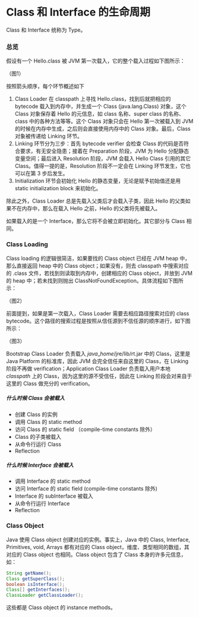 # Class 和 Interface 的生命周期

Class 和 Interface 统称为 Type。

### 总览

假设有一个 Hello.class 被 JVM 第一次载入，它的整个载入过程如下图所示：

（图1）

按照箭头顺序，每个环节概述如下

1. Class Loader 在 classpath 上寻找 Hello.class，找到后就把相应的 bytecode 载入到内存中，并生成一个 Class \(java.lang.Class\) 对象，这个 Class 对象保存着 Hello 的元信息，如 class 名称、super class 的名称、class 中的各种方法等等。这个 Class 对象只会在 Hello 第一次被载入到 JVM 的时候在内存中生成，之后则会直接使用内存中的 Class 对象。最后，Class 对象被传递给 Linking 环节。
2. Linking 环节分为三步：首先 bytecode verifier 会检查 Class 的代码是否符合要求，有无安全隐患；接着在 Preparation 阶段，JVM 为 Hello 分配静态变量空间；最后进入 Resolution 阶段，JVM 会载入 Hello Class 引用的其它 Class。值得一提的是，Resolution 阶段不一定会在 Linking 环节发生，它也可以在第 3 步后发生。
3. Initialization 环节会初始化 Hello 的静态变量，无论是赋予初始值还是用 static initialization block 来初始化。

除此之外，Class Loader 总是先载入父类后才会载入子类，因此 Hello 的父类如果不在内存中，那么在载入 Hello 之前，Hello 的父类将先被载入。

如果载入的是一个 Interface，那么它将不会被立即初始化。其它部分与 Class 相同。

### Class Loading

Class loading 的逻辑很简洁，如果要找的 Class object 已经在 JVM heap 中，那么直接返回 heap 中的 Class object；如果没有，则去 classpath 中搜索对应的 .class 文件，若找到则读取到内存中，创建相应的 Class object，并放到 JVM 的 heap 中；若未找到则抛出 ClassNotFoundException。具体流程如下图所示：

（图2）

前面提到，如果是第一次载入，Class Loader 需要去相应路径搜索对应的 class bytecode。这个路径的搜索过程是按照从信任源到不信任源的顺序进行，如下图所示：

（图3）

Bootstrap Class Loader 负责载入 $java\_home$/jre/lib/rt.jar 中的 Class，这里是 Java Platform 的标准库，因此 JVM 会完全信任来自这里的 Class，在 Linking 阶段不再做 verification；Application Class Loader 负责载入用户本地 $classpath$ 上的 Class，因为这里的源不受信任，因此在 Linking 阶段会对来自于这里的 Class 做充分的 verification。

##### 什么时候 Class 会被载入

* 创建 Class 的实例
* 调用 Class 的 static method
* 访问 Class 的 static field （compile-time constants 除外）
* Class 的子类被载入
* 从命令行运行 Class
* Reflection

##### 什么时候 Interface 会被载入

* 调用 Interface 的 static method
* 访问 Interface 的 static field \(compile-time constants 除外\)
* Interface 的 subInterface 被载入
* 从命令行运行 Interface
* Reflection

### Class Object

Java 使用 Class object 创建对应的实例。事实上，Java 中的 Class, Interface, Primitives, void, Arrays 都有对应的 Class object，维度、类型相同的数组，其对应的 Class object 也相同。Class object 包含了 Class 本身的许多元信息，如：

```java
String getName();
Class getSuperClass();
boolean isInterface();
Class[] getInterfaces();
ClassLoader getClassLoader();
```

这些都是 Class object 的 instance methods。

